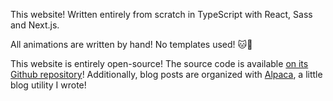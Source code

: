 This website! Written entirely from scratch in TypeScript with React, Sass and Next.js.

All animations are written by hand! No templates used! 🐱💖

This website is entirely open-source! The source code is available [on its Github repository][1]! Additionally,
blog posts are organized with [Alpaca][2], a little blog utility I wrote!

[1]: https://github.com/kbmackenzie/kbmackenzie.xyz
[2]: https://github.com/kbmackenzie/alpaca
